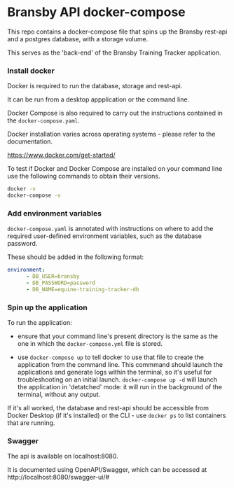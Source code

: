 # Bransby API docker-compose

This repo contains a docker-compose file that spins up the Bransby rest-api and a postgres database, with a storage volume.

This serves as the 'back-end' of the Bransby Training Tracker application.


### Install docker

Docker is required to run the database, storage and rest-api.

It can be run from a desktop appplication or the command line. 

Docker Compose is also required to carry out the instructions contained in the `docker-compose.yaml`.

Docker installation varies across operating systems - please refer to the documentation.

https://www.docker.com/get-started/

To test if Docker and Docker Compose are installed on your command line use the following commands to obtain their versions.

```bash
docker -v
docker-compose -v
```


### Add environment variables


`docker-compose.yaml` is annotated with instructions on where to add the required user-defined environment variables, such as the database password. 

These should be added in the following format:
```yaml
environment:
      - DB_USER=bransby 
      - DB_PASSWORD=password
      - DB_NAME=equine-training-tracker-db 

```

### Spin up the application

To run the application: 
- ensure that your command line's present directory is the same as the one in which the `docker-compose.yml` file is stored.

- use `docker-compose up` to tell docker to use that file to create the application from the command line. This commmand should launch the applications and generate logs within the terminal, so it's useful for troubleshooting on an initial launch. `docker-compose up -d` will launch the application in 'detatched' mode: it will  run in the background of the terminal, without any output.  

If it's all worked, the database and rest-api should be accessible from Docker Desktop (if it's installed) or the CLI - use `docker ps` to list containers that are running.


### Swagger

The api is available on localhost:8080.

It is documented using OpenAPI/Swagger, which can be accessed at http://localhost:8080/swagger-ui/#


